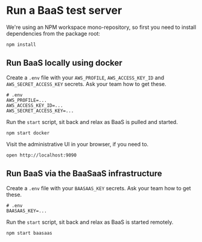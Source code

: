# Run a BaaS test server

We're using an NPM workspace mono-repository, so first you need to install dependencies from the package root:

```shell
npm install
```

## Run BaaS locally using docker

Create a `.env` file with your `AWS_PROFILE`, `AWS_ACCESS_KEY_ID` and `AWS_SECRET_ACCESS_KEY` secrets.
Ask your team how to get these.

```shell
# .env
AWS_PROFILE=...
AWS_ACCESS_KEY_ID=...
AWS_SECRET_ACCESS_KEY=...
```

Run the `start` script, sit back and relax as BaaS is pulled and started.

```shell
npm start docker
```

Visit the administrative UI in your browser, if you need to.

```shell
open http://localhost:9090
```

## Run BaaS via the BaaSaaS infrastructure

Create a `.env` file with your `BAASAAS_KEY` secrets.
Ask your team how to get these.

```shell
# .env
BAASAAS_KEY=...
```

Run the `start` script, sit back and relax as BaaS is started remotely.

```shell
npm start baasaas
```